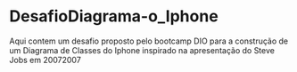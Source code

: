 # DesafioDiagrama-o_Iphone
Aqui contem um desafio proposto pelo bootcamp DIO para a construção de um Diagrama de Classes do Iphone inspirado na apresentação do Steve Jobs em 20072007
